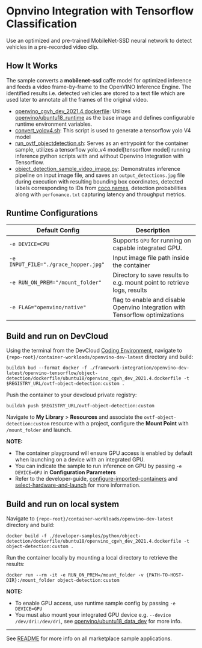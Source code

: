 # Opnvino Integration with Tensorflow Classification
Use an optimized and pre-trained MobileNet-SSD neural network to detect vehicles in a pre-recorded video clip. 

## How It Works
The sample converts a **mobilenet-ssd** caffe model for optimized inference and feeds a video frame-by-frame to the OpenVINO Inference Engine. The identified results i.e. detected vehicles are stored to a text file which are used later to annotate all the frames of the original video.

* [openvino_cgvh_dev_2021.4.dockerfile](dockerfile/ubuntu18/openvino_cgvh_dev_2021.4.dockerfile): Utilizes [openvino/ubuntu18_runtime](https://hub.docker.com/r/openvino/ubuntu18_runtime) as the base image and defines configurable runtime environment variables.
* [convert_yolov4.sh](convert_yolov4.sh): This script is used to generate a tensorflow yolo V4 model
* [run_ovtf_objectdetection.sh](run_ovtf_objectdetection.sh): Serves as an entrypoint for the container sample, utilizes a tensorflow yolo_v4 model[tensorflow model] running inference python scripts with and without Openvino Integration with Tensorflow.
* [object_detection_sample_video_image.py](object_detection_sample_video_image.py): Demonstrates inference pipeline on input image file, and saves an ``output_detections.jpg`` file during execution with resulting bounding box coordinates, detected labels corresponding to IDs from [coco.names](coco.names), detection probabilities along with ``perfomance.txt`` capturing latency and throughput metrics.


## Runtime Configurations
| Default Config | Description |
| --- | --- |
| ``-e DEVICE=CPU`` | Supports ``GPU`` for running on capable integrated GPU. |
| ``-e INPUT_FILE="./grace_hopper.jpg"`` | Input image file path inside the container | 
| ``-e RUN_ON_PREM="/mount_folder"`` | Directory to save results to e.g. mount point to retrieve logs, results |
| ``-e FLAG="openvino/native"`` | flag to enable and disable Openvino Integration with Tensorflow optimizations |

## Build and run on DevCloud
Using the terminal from the DevCloud [Coding Environment](https://www.intel.com/content/www/us/en/develop/documentation/devcloud-containers/top/index/build-containers-from-terminal.html), navigate to `{repo-root}/container-workloads/openvino-dev-latest` directory and build:

```
buildah bud --format docker -f ./framework-integration/openvino-dev-latest/openvino-tensorflow/object-detection/dockerfile/ubuntu18/openvino_cgvh_dev_2021.4.dockerfile -t $REGISTRY_URL/ovtf-object-detection:custom .
```

Push the container to your devcloud private registry:
```
buildah push $REGISTRY_URL/ovtf-object-detection:custom
```

Navigate to **My Library** > **Resources** and associate the ``ovtf-object-detection:custom`` resource with a project, configure the **Mount Point** with ``/mount_folder`` and launch.

**NOTE:** 
* The container playground will ensure GPU access is enabled by default when launching on a device with an integrated GPU. 
* You can indicate the sample to run inference on GPU by passing ``-e DEVICE=GPU`` in **Configuration Parameters**
* Refer to the developer-guide, [configure-imported-containers](https://www.intel.com/content/www/us/en/develop/documentation/devcloud-containers/top/index-2/configure-imported-containers.html)
and [select-hardware-and-launch](https://www.intel.com/content/www/us/en/develop/documentation/devcloud-containers/top/index-2/select-hardware-and-launch.html) for more information.


## Build and run on local system
Navigate to `{repo-root}/container-workloads/openvino-dev-latest` directory and build:
```
docker build -f ./developer-samples/python/object-detection/dockerfile/ubuntu18/openvino_cgvh_dev_2021.4.dockerfile -t object-detection:custom .
```

Run the container locally by mounting a local directory to retrieve the results:
```
docker run --rm -it -e RUN_ON_PREM=/mount_folder -v {PATH-TO-HOST-DIR}:/mount_folder object-detection:custom
```
**NOTE:** 
* To enable GPU access, use runtime sample config by passing ``-e DEVICE=GPU``
* You must also mount your integrated GPU device e.g.  ``--device /dev/dri:/dev/dri``, see [openvino/ubuntu18_data_dev](https://hub.docker.com/r/openvino/ubuntu18_data_dev) for more info.


---
See [README](../../../../../README.md) for more info on all marketplace sample applications.